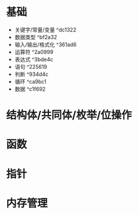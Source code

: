 # 基础
- 关键字/常量/变量 ^dc1322
- 数据类型 ^bf2a32
- 输入/输出/格式化 ^361ad6
- 运算符 ^2a0999
- 表达式 ^3bde4c
- 语句 ^225619
- 判断 ^934d4c
- 循环 ^ca9bc1
- 数据 ^c1f692
# 结构体/共同体/枚举/位操作
# 函数
# 指针
# 内存管理
